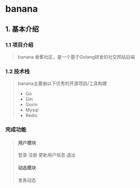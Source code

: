 # banana
## 1. 基本介绍
### 1.1 项目介绍
> banana 香蕉社区，是一个基于Golang研发的社交网站后端
### 1.2 技术栈
> banana主要由以下优秀的开源项目/工具构建
>* Go
>* Gin
>* Gorm
>* Mysql
>* Redis
### 完成功能

> #### 用户模块
> 登录 注册 更新用户信息 退出
> #### 动态模块
> 发表动态